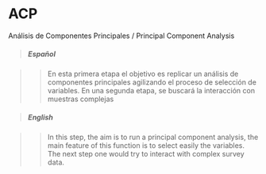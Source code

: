 # ACP


Análisis de Componentes Principales / Principal Component Analysis




>##### Español

>>En esta primera etapa el objetivo es replicar un análisis de componentes principales agilizando el proceso de selección de variables. En una segunda etapa, se buscará la interacción con muestras complejas




>##### English

>>In this step, the aim is to run a principal component analysis, the main feature of this function is to select easily the variables. The next step one would try to interact with complex survey data.





